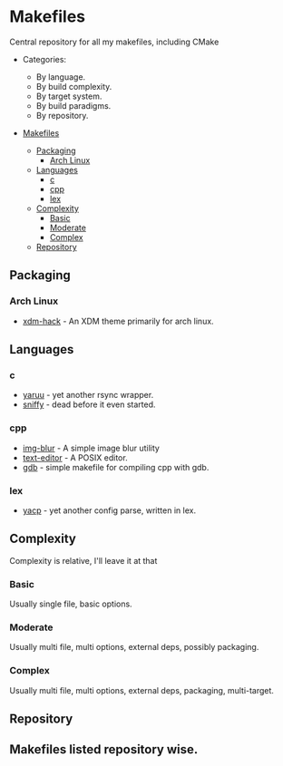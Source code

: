 # Makefiles
Central repository for all my makefiles, including CMake
- Categories:
  - By language.
  - By build complexity.
  - By target system.
  - By build paradigms.
  - By repository.
  
- [Makefiles](#makefiles)
  - [Packaging](#packaging)
    - [Arch Linux](#arch-linux)
  - [Languages](#languages)
    - [c](#c)
    - [cpp](#cpp)
    - [lex](#lex)
  - [Complexity](#complexity)
    - [Basic](#basic)
    - [Moderate](#moderate)
    - [Complex](#complex)
  - [Repository](#repository)

## Packaging
### Arch Linux
- [xdm-hack](https://github.com/aakashhemadri/xdm-hack/blob/master/Makefile) - An XDM theme primarily for arch linux.
## Languages
### c
- [yaruu](https://github.com/aakashhemadri/yaruu/blob/master/CMakeLists.txt) - yet another rsync wrapper.
- [sniffy](https://github.com/aakashhemadri/sniffy/blob/master/Makefile) - dead before it even started.
### cpp
- [img-blur](https://github.com/aakashhemadri/img-blur/blob/develop/cpp/Makefile) - A simple image blur utility
- [text-editor](https://github.com/aakashhemadri/text-editor/blob/master/Makefile) - A POSIX editor.
- [gdb](https://github.com/aakashhemadri/pragma/blob/master/lectures/2019/10/04/gdb/Makefile) - simple makefile for compiling cpp with gdb.
### lex
- [yacp](https://github.com/aakashhemadri/yacp/blob/master/Makefile) - yet another config parse, written in lex.
## Complexity
Complexity is relative, I'll leave it at that
### Basic
Usually single file, basic options.
### Moderate
Usually multi file, multi options, external deps, possibly packaging.
### Complex
Usually multi file, multi options, external deps, packaging, multi-target.
## Repository
Makefiles listed repository wise.
-
